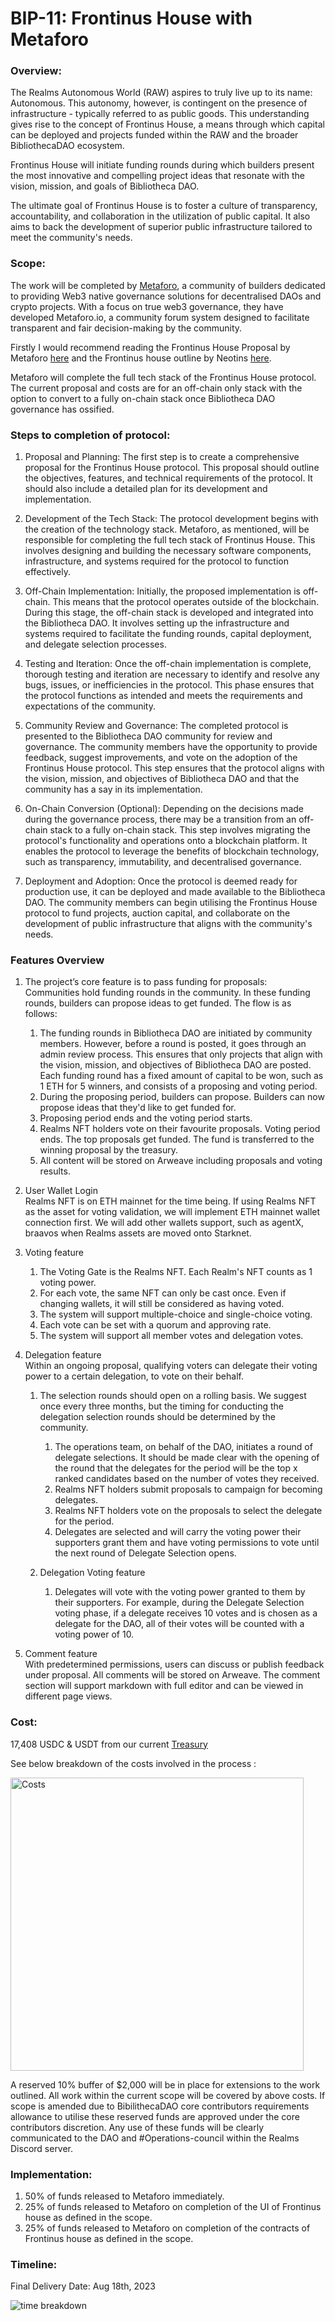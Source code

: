 # BIP-11: Frontinus House with Metaforo
### Overview:
The Realms Autonomous World (RAW) aspires to truly live up to its name: Autonomous. This autonomy, however, is contingent on the presence of infrastructure - typically referred to as public goods. This understanding gives rise to the concept of Frontinus House, a means through which capital can be deployed and projects funded within the RAW and the broader BibliothecaDAO ecosystem.

Frontinus House will initiate funding rounds during which builders present the most innovative and compelling project ideas that resonate with the vision, mission, and goals of Bibliotheca DAO.

The ultimate goal of Frontinus House is to foster a culture of transparency, accountability, and collaboration in the utilization of public capital. It also aims to back the development of superior public infrastructure tailored to meet the community's needs.

### Scope:
The work will be completed by [Metaforo](https://www.metaforo.io/), a community of builders dedicated to providing Web3 native governance solutions for decentralised DAOs and crypto projects. With a focus on true web3 governance, they have developed Metaforo.io, a community forum system designed to facilitate transparent and fair decision-making by the community.

Firstly I would recommend reading the Frontinus House Proposal by Metaforo [here](https://docs.google.com/document/d/10Vo5qqa2eQJIJTrsV29T2bQSdEwtlEYs26tMSSAowrs/edit) and the Frontinus house outline by Neotins [here](https://drive.google.com/file/d/1XsWbe5taVHvcDFflpCL8RxJOwi8dton7/view?usp=drive_link). 

Metaforo will complete the full tech stack of the Frontinus House protocol. The current proposal and costs are for an off-chain only stack with the option to convert to a fully on-chain stack once Bibliotheca DAO governance has ossified.
### Steps to completion of protocol:
1. Proposal and Planning: The first step is to create a comprehensive proposal for the Frontinus House protocol. This proposal should outline the objectives, features, and technical requirements of the protocol. It should also include a detailed plan for its development and implementation.

1. Development of the Tech Stack: The protocol development begins with the creation of the technology stack. Metaforo, as mentioned, will be responsible for completing the full tech stack of Frontinus House. This involves designing and building the necessary software components, infrastructure, and systems required for the protocol to function effectively.

1. Off-Chain Implementation: Initially, the proposed implementation is off-chain. This means that the protocol operates outside of the blockchain. During this stage, the off-chain stack is developed and integrated into the Bibliotheca DAO. It involves setting up the infrastructure and systems required to facilitate the funding rounds, capital deployment, and delegate selection processes.

1. Testing and Iteration: Once the off-chain implementation is complete, thorough testing and iteration are necessary to identify and resolve any bugs, issues, or inefficiencies in the protocol. This phase ensures that the protocol functions as intended and meets the requirements and expectations of the community.

1. Community Review and Governance: The completed protocol is presented to the Bibliotheca DAO community for review and governance. The community members have the opportunity to provide feedback, suggest improvements, and vote on the adoption of the Frontinus House protocol. This step ensures that the protocol aligns with the vision, mission, and objectives of Bibliotheca DAO and that the community has a say in its implementation.

1. On-Chain Conversion (Optional): Depending on the decisions made during the governance process, there may be a transition from an off-chain stack to a fully on-chain stack. This step involves migrating the protocol's functionality and operations onto a blockchain platform. It enables the protocol to leverage the benefits of blockchain technology, such as transparency, immutability, and decentralised governance.

1. Deployment and Adoption: Once the protocol is deemed ready for production use, it can be deployed and made available to the Bibliotheca DAO. The community members can begin utilising the Frontinus House protocol to fund projects, auction capital, and collaborate on the development of public infrastructure that aligns with the community's needs.
### Features Overview
1. The project’s core feature is to pass funding for proposals:   
Communities hold funding rounds in the community. In these funding rounds, builders can propose ideas to get funded. The flow is as follows: 
	1. The funding rounds in Bibliotheca DAO are initiated by community members. However, before a round is posted, it goes through an admin review process. This ensures that only projects that align with the vision, mission, and objectives of Bibliotheca DAO are posted. Each funding round has a fixed amount of capital to be won, such as 1 ETH for 5 winners, and consists of a proposing and voting period.
	1. During the proposing period, builders can propose. Builders can now propose ideas that they'd like to get funded for. 
	1. Proposing period ends and the voting period starts. 
	1. Realms NFT holders vote on their favourite proposals. Voting period ends. The top proposals get funded. The fund is transferred to the winning proposal by the treasury. 
	1. All content will be stored on Arweave including proposals and voting results.  

1. User Wallet Login                                                                   
	Realms NFT is on ETH mainnet for the time being. If using Realms NFT as the asset for voting validation, we will implement ETH mainnet wallet connection first. We will add other wallets support, such as agentX, braavos when Realms assets are moved onto Starknet. 

1. Voting feature                                                                       
	1. The Voting Gate is the Realms NFT. Each Realm's NFT counts as 1 voting power.
	1. For each vote, the same NFT can only be cast once. Even if changing wallets, it will still be considered as having voted.
	1. The system will support multiple-choice and single-choice voting. 
	1. Each vote can be set with a quorum and approving rate. 
	1. The system will support all member votes and delegation votes.

1. Delegation feature                                                                
	Within an ongoing proposal, qualifying voters can delegate their voting power to a certain delegation, to vote on their behalf.
	1. The selection rounds should open on a rolling basis. We suggest once every three months, but the timing for conducting the delegation selection rounds should be determined by the community.
		1. The operations team, on behalf of the DAO, initiates a round of delegate selections. It should be made clear with the opening of the round that the delegates for the period will be the top x ranked candidates based on the number of votes they received.
		1. Realms NFT holders submit proposals to campaign for becoming delegates.
		1. Realms NFT holders vote on the proposals to select the delegate for the period. 
		1. Delegates are selected and will carry the voting power their supporters grant them and have voting permissions to vote until the next round of Delegate Selection opens. 

	1. Delegation Voting feature
		1. Delegates will vote with the voting power granted to them by their supporters. For example, during the Delegate Selection voting phase, if a delegate receives 10 votes and is chosen as a delegate for the DAO, all of their votes will be counted with a voting power of 10.

1. Comment feature                                                                       
With predetermined permissions, users can discuss or publish feedback under proposal. All comments will be stored on Arweave. The comment section will support markdown with full editor and can be viewed in different page views. 


### Cost:
17,408 USDC & USDT from our current [Treasury](https://bibliothecadao.xyz/treasury)

See below breakdown of the costs involved in the process :

 
<img width="469" alt="Costs" src="https://github.com/Calcutatator/BIP11/assets/114863662/f3290cfb-7ca3-43ce-8b6b-02ad9a27fb89">

        

A reserved 10% buffer of $2,000 will be in place for extensions to the work outlined. All work within the current scope will be covered by above costs. If scope is amended due to BibilithecaDAO core contributors requirements allowance to utilise these reserved funds are approved under the core contributors discretion. Any use of these funds will be clearly communicated to the DAO and #Operations-council within the Realms Discord server.

### Implementation:
1. 50% of funds released to Metaforo immediately.
1. 25% of funds released to Metaforo on completion of the UI of Frontinus house as defined in the scope.
1. 25% of funds released to Metaforo on completion of the contracts of Frontinus house as defined in the scope.

### Timeline:
Final Delivery Date: Aug 18th, 2023

![time breakdown](https://github.com/Calcutatator/BIP11/assets/114863662/fdc324e3-4018-4167-9580-4c1d6318e84f)

